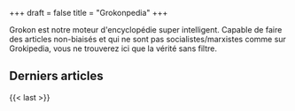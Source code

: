 +++
draft = false
title = "Grokonpedia"
+++

Grokon est notre moteur d'encyclopédie super intelligent. Capable de faire des articles non-biaisés et qui ne sont pas socialistes/marxistes comme sur Grokipedia, vous ne trouverez ici que la vérité sans filtre.

## Derniers articles

{{< last >}}